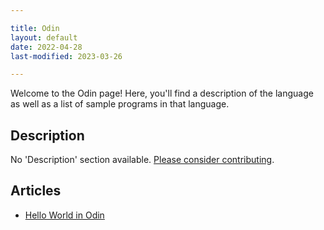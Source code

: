 ```yaml
---

title: Odin
layout: default
date: 2022-04-28
last-modified: 2023-03-26

---
```


Welcome to the Odin page! Here, you'll find a description of the language as well as a list of sample programs in that language.

## Description

No 'Description' section available. [Please consider contributing](https://github.com/TheRenegadeCoder/sample-programs-website).

## Articles

- [Hello World in Odin](https://sampleprograms.io/projects/hello-world/odin)